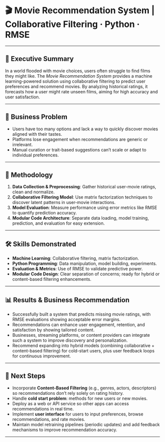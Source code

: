 # 🎬 Movie Recommendation System | Collaborative Filtering · Python · RMSE

---

## 📌 Executive Summary  
In a world flooded with movie choices, users often struggle to find films they might like. The *Movie Recommendation System* provides a machine learning-powered solution using collaborative filtering to predict user preferences and recommend movies. By analyzing historical ratings, it forecasts how a user might rate unseen films, aiming for high accuracy and user satisfaction.

---

## 🏦 Business Problem  
- Users have too many options and lack a way to quickly discover movies aligned with their tastes.  
- Platforms lose engagement when recommendations are generic or irrelevant.  
- Manual curation or trait-based suggestions can’t scale or adapt to individual preferences.

---

## 🔬 Methodology  
1. **Data Collection & Preprocessing**: Gather historical user-movie ratings, clean and normalize.  
2. **Collaborative Filtering Model**: Use matrix factorization techniques to discover latent patterns in user-movie interactions.  
3. **Model Evaluation**: Measure performance using error metrics like RMSE to quantify prediction accuracy.  
4. **Modular Code Architecture**: Separate data loading, model training, prediction, and evaluation for easy extension.  

---

## 🛠️ Skills Demonstrated  
- **Machine Learning**: Collaborative filtering, matrix factorization.  
- **Python Programming**: Data manipulation, model building, experiments.  
- **Evaluation & Metrics**: Use of RMSE to validate predictive power.  
- **Modular Code Design**: Clear separation of concerns; ready for hybrid or content-based filtering enhancements.  

---

## 📊 Results & Business Recommendation  
- Successfully built a system that predicts missing movie ratings, with RMSE evaluations showing acceptable error margins.  
- Recommendations can enhance user engagement, retention, and satisfaction by showing tailored content.  
- Businesses, streaming platforms, or content providers can integrate such a system to improve discovery and personalization.  
- Recommend expanding into hybrid models (combining collaborative + content-based filtering) for cold-start users, plus user feedback loops for continuous improvement.

---

## 🚀 Next Steps  
- Incorporate **Content-Based Filtering** (e.g., genres, actors, descriptors) so recommendations don’t rely solely on rating history.  
- Handle **cold start problem**: methods for new users or new movies.  
- Deploy as a web or API service so other apps can access recommendations in real time.  
- Implement **user interface** for users to input preferences, browse recommendations, and rate movies.  
- Maintain model retraining pipelines (periodic updates) and add feedback mechanisms to improve recommendation accuracy.

---
